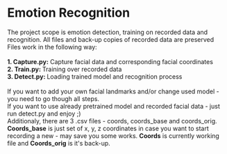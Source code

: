 <h1>Emotion Recognition</h1>
The project scope is emotion detection, training on recorded data and recognition. All files and back-up copies of recorded data are preserved<br>
Files work in the following way:<br>
<br><b>1. Capture.py:</b> Capture facial data and corresponding facial coordinates
<br><b>2. Train.py: </b> Training over recorded data
<br><b>3. Detect.py: </b> Loading trained model and recognition process
<br><br>If you want to add your own facial landmarks and/or change used model - you need to go though all steps.
<br>If you want to use already pretrained model and recorded facial data - just run detect.py and enjoy ;)
<br>Additionaly, there are 3 .csv files - coords, coords_base and coords_orig. <b>Coords_base</b> is just set of x, y, z coordinates in case you want to start recording a new - may save you some works. <b>Coords</b> is currently working file and <b>Coords_orig</b> is it's back-up. 
